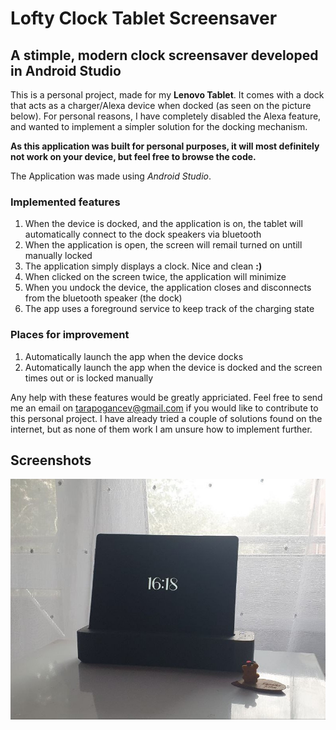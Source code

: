 # Lofty Clock Tablet Screensaver

## A stimple, modern clock screensaver developed in Android Studio

This is a personal project, made for my **Lenovo Tablet**. It comes with a dock that acts as a charger/Alexa device when docked (as seen on the picture below). For personal reasons, I have completely disabled the Alexa feature, and wanted to implement a simpler solution for the docking mechanism. 

**As this application was built for personal purposes, it will most definitely not work on your device, but feel free to browse the code.**  

The Application was made using *Android Studio*. 

### Implemented features

 1. When the device is docked, and the application is on, the tablet will automatically connect to the dock speakers via bluetooth
 2.  When the application is open, the screen will remail turned on untill manually locked
 3. The application simply displays a clock. Nice and clean **:)**
 4. When clicked on the screen twice, the application will minimize
 5. When you undock the device, the application closes and disconnects from the bluetooth speaker (the dock)
 6. The app uses a foreground service to keep track of the charging state

### Places for improvement

 1. Automatically launch the app when the device docks
 2. Automatically launch the app when the device is docked and the screen times out or is locked manually

Any help with these features would be greatly appriciated. Feel free to send me an email on tarapogancev@gmail.com if you would like to contribute to this personal project. 
I have already tried a couple of solutions found on the internet, but as none of them work I am unsure how to implement further. 

## Screenshots

![loftyClockScreensaver](LoftyClock.jpg)